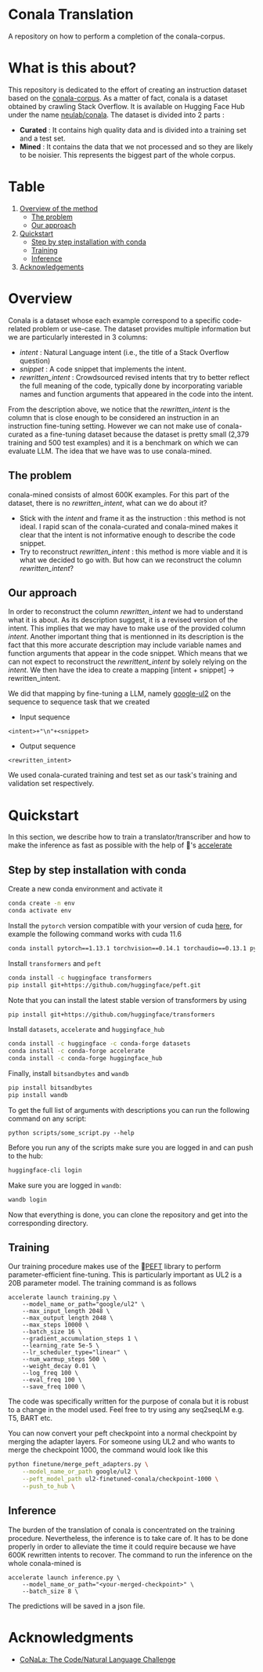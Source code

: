# Conala Translation

A repository on how to perform a completion of the conala-corpus.

# What is this about?
This repository is dedicated to the effort of creating an instruction dataset based on the [conala-corpus](https://conala-corpus.github.io). As a matter of fact, conala is a dataset 
obtained by crawling Stack Overflow. It is available on Hugging Face Hub under the name [neulab/conala](https://huggingface.co/datasets/neulab/conala). The dataset is divided into 2 parts :
- **Curated** : It contains high quality data and is divided into a training set and a test set. 
- **Mined** : It contains the data that we not processed and so they are likely to be noisier. This represents the biggest part of the whole corpus.

# Table
1. [Overview of the method](#overview)
    - [The problem](#the-problem)
    - [Our approach](#our-approach)
2. [Quickstart](#quickstart)
    - [Step by step installation with conda](#step-by-step-installation-with-conda)
    - [Training](#training)
    - [Inference](#inference)
3. [Acknowledgements](#acknowledgments)

# Overview
Conala is a dataset whose each example correspond to a specific code-related problem or use-case. The dataset provides multiple information but we are particularly interested in 3 columns: 
- *intent* : Natural Language intent (i.e., the title of a Stack Overflow question)
- *snippet* : A code snippet that implements the intent.
- *rewritten_intent* : Crowdsourced revised intents that try to better reflect the full meaning of the code, typically done by incorporating variable names and function arguments that appeared in the code into the intent.

From the description above, we notice that the *rewritten_intent* is the column that is close enough to be considered an instruction in an instruction fine-tuning setting. However we can not make
use of conala-curated as a fine-tuning dataset because the dataset is pretty small (2,379 training and 500 test examples) and it is a benchmark on which we can evaluate LLM. The idea that we have
was to use conala-mined. 

## The problem
conala-mined consists of almost 600K examples. For this part of the dataset, there is no *rewritten_intent*, what can we do about it?
- Stick with the *intent* and frame it as the instruction : this method is not ideal. I rapid scan of the conala-curated and conala-mined makes it clear that the intent is not informative enough to describe
the code snippet. 
- Try to reconstruct *rewritten_intent* : this method is more viable and it is what we decided to go with. But how can we reconstruct the column *rewritten_intent*?

## Our approach
In order to reconstruct the column *rewritten_intent* we had to understand what it is about. As its description suggest, it is a revised version of the intent. This implies that we may have to make use of the
provided column *intent*. Another important thing that is mentionned in its description is the fact that this more accurate description may include variable names and function arguments that appear in the code snippet.
Which means that we can not expect to reconstruct the *rewrittent_intent* by solely relying on the *intent*. We then have the idea to create a mapping [intent + snippet] -> rewritten_intent.

We did that mapping by fine-tuning a LLM, namely [google-ul2](https://huggingface.co/google/ul2) on the sequence to sequence task that we created
- Input sequence
```
<intent>+"\n"+<snippet>
```
- Output sequence
```
<rewritten_intent>
```
We used conala-curated training and test set as our task's training and validation set respectively.


# Quickstart
In this section, we describe how to train a translator/transcriber and how to make the inference as fast as possible with the help of 🤗's [accelerate](https://github.com/huggingface/accelerate)

## Step by step installation with conda
Create a new conda environment and activate it
```bash
conda create -n env
conda activate env
```
Install the `pytorch` version compatible with your version of cuda [here](https://pytorch.org/get-started/previous-versions/), for example the following command works with cuda 11.6
```bash
conda install pytorch==1.13.1 torchvision==0.14.1 torchaudio==0.13.1 pytorch-cuda=11.6 -c pytorch -c nvidia
```
Install `transformers` and `peft`
```bash
conda install -c huggingface transformers 
pip install git+https://github.com/huggingface/peft.git
```
Note that you can install the latest stable version of transformers by using

```bash
pip install git+https://github.com/huggingface/transformers
```

Install `datasets`, `accelerate` and `huggingface_hub`

```bash
conda install -c huggingface -c conda-forge datasets
conda install -c conda-forge accelerate
conda install -c conda-forge huggingface_hub
```

Finally, install `bitsandbytes` and `wandb`
```bash
pip install bitsandbytes
pip install wandb
```
To get the full list of arguments with descriptions you can run the following command on any script:
```
python scripts/some_script.py --help
```
Before you run any of the scripts make sure you are logged in and can push to the hub:
```bash
huggingface-cli login
```
Make sure you are logged in `wandb`:
```bash
wandb login
```
Now that everything is done, you can clone the repository and get into the corresponding directory.

## Training
Our training procedure makes use of the 🤗[PEFT](https://github.com/huggingface/peft) library to perform parameter-efficient fine-tuning. This is particularly important as UL2 is a 20B parameter model.
The training command is as follows
```
accelerate launch training.py \
    --model_name_or_path="google/ul2" \
    --max_input_length 2048 \
    --max_output_length 2048 \
    --max_steps 10000 \
    --batch_size 16 \
    --gradient_accumulation_steps 1 \
    --learning_rate 5e-5 \
    --lr_scheduler_type="linear" \
    --num_warmup_steps 500 \
    --weight_decay 0.01 \
    --log_freq 100 \
    --eval_freq 100 \
    --save_freq 1000 \
```
The code was specifically written for the purpose of conala but it is robust to a change in the model used. Feel free to try using any seq2seqLM e.g. T5, BART etc.

You can now convert your peft checkpoint into a normal checkpoint by merging the adapter layers. For someone using UL2 and who wants to merge the 
checkpoint 1000, the command would look like this

```bash
python finetune/merge_peft_adapters.py \
    --model_name_or_path google/ul2 \
    --peft_model_path ul2-finetuned-conala/checkpoint-1000 \
    --push_to_hub \
```

## Inference
The burden of the translation of conala is concentrated on the training procedure. Nevertheless, the inference is to take care of. It has to be done properly in order to alleviate the time it
could require because we have 600K rewritten intents to recover. The command to run the inference on the whole conala-mined is

```
accelerate launch inference.py \
    --model_name_or_path="<your-merged-checkpoint>" \
    --batch_size 8 \
```
The predictions will be saved in a json file.

# Acknowledgments
- [CoNaLa: The Code/Natural Language Challenge](https://conala-corpus.github.io)
